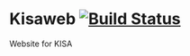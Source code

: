 # Kisaweb [![Build Status](https://kisa.kaist.ac.kr:2000/api/badges/kisawebkaist/kisaweb/status.svg)](https://kisa.kaist.ac.kr:2000/kisawebkaist/kisaweb)
Website for KISA
